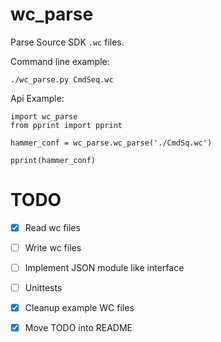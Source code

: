 # wc_parse
Parse Source SDK `.wc` files.


Command line example:
```
./wc_parse.py CmdSeq.wc
```


Api Example:
```
import wc_parse
from pprint import pprint

hammer_conf = wc_parse.wc_parse('./CmdSq.wc')

pprint(hammer_conf)
```

# TODO

- [x] Read wc files
- [ ] Write wc files
- [ ] Implement JSON module like interface
- [ ] Unittests
- [x] Cleanup example WC files
- [x] Move TODO into README

